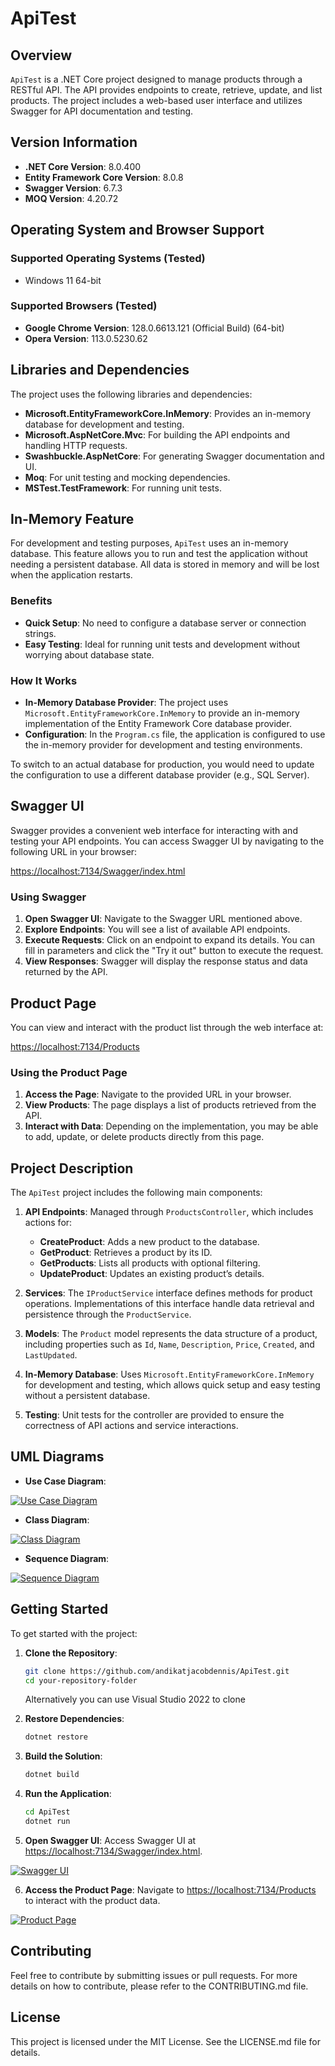 # ApiTest

## Overview

`ApiTest` is a .NET Core project designed to manage products through a RESTful API. The API provides endpoints to create, retrieve, update, and list products. The project includes a web-based user interface and utilizes Swagger for API documentation and testing.

## Version Information

- **.NET Core Version**: 8.0.400
- **Entity Framework Core Version**: 8.0.8
- **Swagger Version**: 6.7.3
- **MOQ Version**: 4.20.72

## Operating System and Browser Support

### Supported Operating Systems (Tested)

- Windows 11 64-bit

### Supported Browsers (Tested)

- **Google Chrome Version**: 128.0.6613.121 (Official Build) (64-bit)
- **Opera Version**: 113.0.5230.62

## Libraries and Dependencies

The project uses the following libraries and dependencies:

- **Microsoft.EntityFrameworkCore.InMemory**: Provides an in-memory database for development and testing.
- **Microsoft.AspNetCore.Mvc**: For building the API endpoints and handling HTTP requests.
- **Swashbuckle.AspNetCore**: For generating Swagger documentation and UI.
- **Moq**: For unit testing and mocking dependencies.
- **MSTest.TestFramework**: For running unit tests.

## In-Memory Feature

For development and testing purposes, `ApiTest` uses an in-memory database. This feature allows you to run and test the application without needing a persistent database. All data is stored in memory and will be lost when the application restarts.

### Benefits

- **Quick Setup**: No need to configure a database server or connection strings.
- **Easy Testing**: Ideal for running unit tests and development without worrying about database state.

### How It Works

- **In-Memory Database Provider**: The project uses `Microsoft.EntityFrameworkCore.InMemory` to provide an in-memory implementation of the Entity Framework Core database provider.
- **Configuration**: In the `Program.cs` file, the application is configured to use the in-memory provider for development and testing environments.

To switch to an actual database for production, you would need to update the configuration to use a different database provider (e.g., SQL Server).

## Swagger UI

Swagger provides a convenient web interface for interacting with and testing your API endpoints. You can access Swagger UI by navigating to the following URL in your browser:

<a href="https://localhost:7134/Swagger/index.html" target="_blank">https://localhost:7134/Swagger/index.html</a>

### Using Swagger

1. **Open Swagger UI**: Navigate to the Swagger URL mentioned above.
2. **Explore Endpoints**: You will see a list of available API endpoints.
3. **Execute Requests**: Click on an endpoint to expand its details. You can fill in parameters and click the "Try it out" button to execute the request.
4. **View Responses**: Swagger will display the response status and data returned by the API.

## Product Page

You can view and interact with the product list through the web interface at:

<a href="https://localhost:7134/Products" target="_blank">https://localhost:7134/Products</a>

### Using the Product Page

1. **Access the Page**: Navigate to the provided URL in your browser.
2. **View Products**: The page displays a list of products retrieved from the API.
3. **Interact with Data**: Depending on the implementation, you may be able to add, update, or delete products directly from this page.

## Project Description

The `ApiTest` project includes the following main components:

1. **API Endpoints**: Managed through `ProductsController`, which includes actions for:
   - **CreateProduct**: Adds a new product to the database.
   - **GetProduct**: Retrieves a product by its ID.
   - **GetProducts**: Lists all products with optional filtering.
   - **UpdateProduct**: Updates an existing product’s details.

2. **Services**: The `IProductService` interface defines methods for product operations. Implementations of this interface handle data retrieval and persistence through the `ProductService`.

3. **Models**: The `Product` model represents the data structure of a product, including properties such as `Id`, `Name`, `Description`, `Price`, `Created`, and `LastUpdated`.

4. **In-Memory Database**: Uses `Microsoft.EntityFrameworkCore.InMemory` for development and testing, which allows quick setup and easy testing without a persistent database.

5. **Testing**: Unit tests for the controller are provided to ensure the correctness of API actions and service interactions.

## UML Diagrams

- **Use Case Diagram**:

 <a href="https://github.com/andikatjacobdennis/ApiTest/blob/main/Media/Diagrams/use-case-diagram.png" target="_blank">![Use Case Diagram](https://github.com/andikatjacobdennis/ApiTest/blob/main/Media/Diagrams/use-case-diagram.png)</a>
 
- **Class Diagram**:

<a href="https://github.com/andikatjacobdennis/ApiTest/blob/main/Media/Diagrams/class-diagram.png" target="_blank">![Class Diagram](https://github.com/andikatjacobdennis/ApiTest/blob/main/Media/Diagrams/class-diagram.png)</a>

- **Sequence Diagram**:

<a href="https://github.com/andikatjacobdennis/ApiTest/blob/main/Media/Diagrams/sequence-diagram.png" target="_blank">![Sequence Diagram](https://github.com/andikatjacobdennis/ApiTest/blob/main/Media/Diagrams/sequence-diagram.png)</a>

## Getting Started

To get started with the project:

1. **Clone the Repository**:

    ```bash
    git clone https://github.com/andikatjacobdennis/ApiTest.git
    cd your-repository-folder
    ```
    
    Alternatively you can use Visual Studio 2022 to clone

2. **Restore Dependencies**:

    ```bash
    dotnet restore
    ```

3. **Build the Solution**:

    ```bash
    dotnet build
    ```

4. **Run the Application**:

    ```bash
    cd ApiTest
    dotnet run
    ```

5. **Open Swagger UI**: Access Swagger UI at <a href="https://localhost:7134/Swagger/index.html" target="_blank">https://localhost:7134/Swagger/index.html</a>.

 <a href="https://github.com/andikatjacobdennis/ApiTest/blob/main/Media/Screenshots/swagger.png" target="_blank">![Swagger UI](https://github.com/andikatjacobdennis/ApiTest/blob/main/Media/Screenshots/swagger.png)</a>

6. **Access the Product Page**: Navigate to <a href="https://localhost:7134/Products" target="_blank">https://localhost:7134/Products</a> to interact with the product data.

  <a href="https://github.com/andikatjacobdennis/ApiTest/blob/main/Media/Screenshots/page.png" target="_blank">![Product Page](https://github.com/andikatjacobdennis/ApiTest/blob/main/Media/Screenshots/page.png)</a>

## Contributing

Feel free to contribute by submitting issues or pull requests. For more details on how to contribute, please refer to the CONTRIBUTING.md file.

## License

This project is licensed under the MIT License. See the LICENSE.md file for details.
